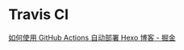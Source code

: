 # Travis CI

[如何使用 GitHub Actions 自动部署 Hexo 博客 - 掘金](https://juejin.cn/post/6943895271751286821)

```

```

